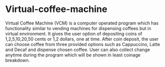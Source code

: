 # Virtual-coffee-machine
Virtual Coffee Machine (VCM) is a computer operated program which has functionality similar to vending machines for dispensing coffees but in virtual environment.  It gives the user option of depositing coins of 1,2,5,10,20,50 cents or 1,2 dollars, one at time. After coin deposit, the user can choose coffee from three provided options such as Cappuccino, Latte and Decaf and dispense chosen coffee. User can also collect change anytime during the program which will be shown in least coinage breakdown.
